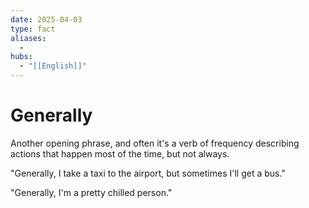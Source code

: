 ```yaml
---
date: 2025-04-03
type: fact
aliases:
  -
hubs:
  - "[[English]]"
---
```


# Generally

Another opening phrase, and often it's a verb of frequency describing actions that happen most of the time, but not always.

"Generally, I take a taxi to the airport, but sometimes I'll get a bus."

"Generally, I'm a pretty chilled person."
